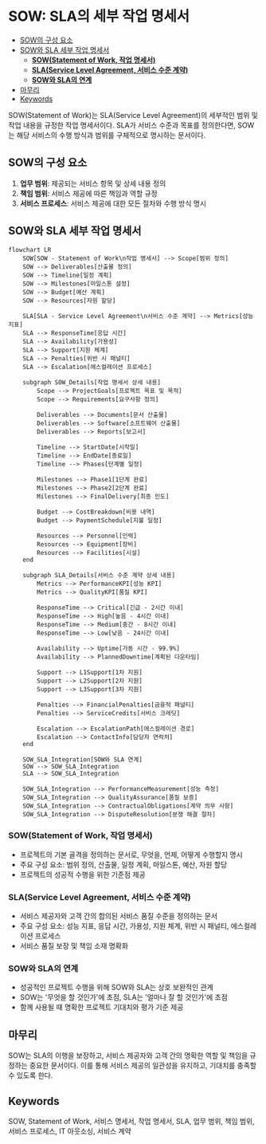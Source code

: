 # SOW: SLA의 세부 작업 명세서

<!-- mtoc-start -->

- [SOW의 구성 요소](#sow의-구성-요소)
- [SOW와 SLA 세부 작업 명세서](#sow와-sla-세부-작업-명세서)
  - [**SOW(Statement of Work, 작업 명세서)**](#sowstatement-of-work-작업-명세서)
  - [**SLA(Service Level Agreement, 서비스 수준 계약)**](#slaservice-level-agreement-서비스-수준-계약)
  - [**SOW와 SLA의 연계**](#sow와-sla의-연계)
- [마무리](#마무리)
- [Keywords](#keywords)

<!-- mtoc-end -->

SOW(Statement of Work)는 SLA(Service Level Agreement)의 세부적인 범위 및 작업 내용을 규정한 작업 명세서이다. SLA가 서비스 수준과 목표를 정의한다면, SOW는 해당 서비스의 수행 방식과 범위를 구체적으로 명시하는 문서이다.

## SOW의 구성 요소

1. **업무 범위**: 제공되는 서비스 항목 및 상세 내용 정의
2. **책임 범위**: 서비스 제공에 따른 책임과 역할 규정
3. **서비스 프로세스**: 서비스 제공에 대한 모든 절차와 수행 방식 명시

## SOW와 SLA 세부 작업 명세서

```mermaid
flowchart LR
    SOW[SOW - Statement of Work\n작업 명세서] --> Scope[범위 정의]
    SOW --> Deliverables[산출물 정의]
    SOW --> Timeline[일정 계획]
    SOW --> Milestones[마일스톤 설정]
    SOW --> Budget[예산 계획]
    SOW --> Resources[자원 할당]

    SLA[SLA - Service Level Agreement\n서비스 수준 계약] --> Metrics[성능 지표]
    SLA --> ResponseTime[응답 시간]
    SLA --> Availability[가용성]
    SLA --> Support[지원 체계]
    SLA --> Penalties[위반 시 패널티]
    SLA --> Escalation[에스컬레이션 프로세스]

    subgraph SOW_Details[작업 명세서 상세 내용]
        Scope --> ProjectGoals[프로젝트 목표 및 목적]
        Scope --> Requirements[요구사항 정의]

        Deliverables --> Documents[문서 산출물]
        Deliverables --> Software[소프트웨어 산출물]
        Deliverables --> Reports[보고서]

        Timeline --> StartDate[시작일]
        Timeline --> EndDate[종료일]
        Timeline --> Phases[단계별 일정]

        Milestones --> Phase1[1단계 완료]
        Milestones --> Phase2[2단계 완료]
        Milestones --> FinalDelivery[최종 인도]

        Budget --> CostBreakdown[비용 내역]
        Budget --> PaymentSchedule[지불 일정]

        Resources --> Personnel[인력]
        Resources --> Equipment[장비]
        Resources --> Facilities[시설]
    end

    subgraph SLA_Details[서비스 수준 계약 상세 내용]
        Metrics --> PerformanceKPI[성능 KPI]
        Metrics --> QualityKPI[품질 KPI]

        ResponseTime --> Critical[긴급 - 2시간 이내]
        ResponseTime --> High[높음 - 4시간 이내]
        ResponseTime --> Medium[중간 - 8시간 이내]
        ResponseTime --> Low[낮음 - 24시간 이내]

        Availability --> Uptime[가동 시간 - 99.9%]
        Availability --> PlannedDowntime[계획된 다운타임]

        Support --> L1Support[1차 지원]
        Support --> L2Support[2차 지원]
        Support --> L3Support[3차 지원]

        Penalties --> FinancialPenalties[금융적 패널티]
        Penalties --> ServiceCredits[서비스 크레딧]

        Escalation --> EscalationPath[에스컬레이션 경로]
        Escalation --> ContactInfo[담당자 연락처]
    end

    SOW_SLA_Integration[SOW와 SLA 연계]
    SOW --> SOW_SLA_Integration
    SLA --> SOW_SLA_Integration

    SOW_SLA_Integration --> PerformanceMeasurement[성능 측정]
    SOW_SLA_Integration --> QualityAssurance[품질 보증]
    SOW_SLA_Integration --> ContractualObligations[계약 의무 사항]
    SOW_SLA_Integration --> DisputeResolution[분쟁 해결 절차]
```

### **SOW(Statement of Work, 작업 명세서)**

- 프로젝트의 기본 골격을 정의하는 문서로, 무엇을, 언제, 어떻게 수행할지 명시
- 주요 구성 요소: 범위 정의, 산출물, 일정 계획, 마일스톤, 예산, 자원 할당
- 프로젝트의 성공적 수행을 위한 기준점 제공

### **SLA(Service Level Agreement, 서비스 수준 계약)**

- 서비스 제공자와 고객 간의 합의된 서비스 품질 수준을 정의하는 문서
- 주요 구성 요소: 성능 지표, 응답 시간, 가용성, 지원 체계, 위반 시 패널티, 에스컬레이션 프로세스
- 서비스 품질 보장 및 책임 소재 명확화

### **SOW와 SLA의 연계**

- 성공적인 프로젝트 수행을 위해 SOW와 SLA는 상호 보완적인 관계
- SOW는 '무엇을 할 것인가'에 초점, SLA는 '얼마나 잘 할 것인가'에 초점
- 함께 사용될 때 명확한 프로젝트 기대치와 평가 기준 제공

## 마무리

SOW는 SLA의 이행을 보장하고, 서비스 제공자와 고객 간의 명확한 역할 및 책임을 규정하는 중요한 문서이다. 이를 통해 서비스 제공의 일관성을 유지하고, 기대치를 충족할 수 있도록 한다.

## Keywords

SOW, Statement of Work, 서비스 명세서, 작업 명세서, SLA, 업무 범위, 책임 범위, 서비스 프로세스, IT 아웃소싱, 서비스 계약
